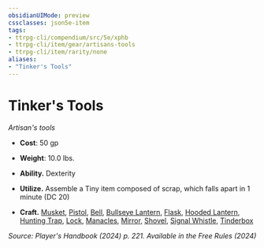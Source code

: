```yaml
---
obsidianUIMode: preview
cssclasses: json5e-item
tags:
- ttrpg-cli/compendium/src/5e/xphb
- ttrpg-cli/item/gear/artisans-tools
- ttrpg-cli/item/rarity/none
aliases: 
- "Tinker's Tools"
---
```

# Tinker's Tools
*Artisan's tools*  

- **Cost**: 50 gp
- **Weight**: 10.0 lbs.

- **Ability.** Dexterity  
- **Utilize.** Assemble a Tiny item composed of scrap, which falls apart in 1 minute (DC 20)  
- **Craft.** [Musket](musket-xphb.md), [Pistol](pistol-xphb.md), [Bell](bell-xphb.md), [Bullseye Lantern](bullseye-lantern-xphb.md), [Flask](flask-xphb.md), [Hooded Lantern](hooded-lantern-xphb.md), [Hunting Trap](hunting-trap-xphb.md), [Lock](lock-xphb.md), [Manacles](manacles-xphb.md), [Mirror](mirror-xphb.md), [Shovel](shovel-xphb.md), [Signal Whistle](signal-whistle-xphb.md), [Tinderbox](tinderbox-xphb.md)  

*Source: Player's Handbook (2024) p. 221. Available in the Free Rules (2024)*